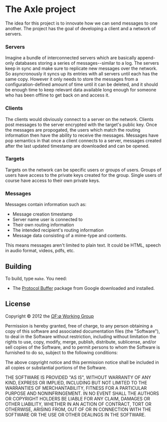 The Axle project
================

The idea for this project is to innovate how we can send messages to one another. The project has the goal of developing a client and a network of servers.

### Servers

Imagine a bundle of interconnected servers which are basically append-only databases storing a series of messages--similar to a log. The servers keep in sync and make sure to replicate new messages over the network. So asyncronously it syncs up its entries with all servers until each has the same copy. However it only needs to store the messages from a configuration-defined amount of time until it can be deleted, and it should be enough time to keep relevant data available long enough for someone who has been offline to get back on and access it. 

### Clients

The clients would obviously connect to a server on the network. Clients post messages to the server encrypted with the target's public key. Once the messages are propogated, the users which match the routing information then have the ability to receive the messages. Messages have pop semantics in that once a client connects to a server, messages created after the last updated timestamp are downloaded and can be opened.

### Targets

Targets on the network can be specific users or groups of users. Groups of users have access to the private keys created for the group. Single users of course have access to their own private keys.

### Messages

Messages contain information such as:

* Message creation timestamp
* Server name user is connected to
* Their own routing information
* The intended recipient's routing information
* Message data consisting of a mime-type and contents.

This means messages aren't limited to plain text. It could be HTML, speech in audio format, videos, pdfs, etc.


Building
--------

To build, type `make`. You need:

* The [Protocol Buffer](https://developers.google.com/protocol-buffers/) package from Google downloaded and installed.

License
-------

Copyright © 2012 the [ΩF:∅ Working Group][1]

Permission is hereby granted, free of charge, to any person obtaining a copy of this software and associated documentation files (the "Software"), to deal in the Software without restriction, including without limitation the rights to use, copy, modify, merge, publish, distribute, sublicense, and/or sell copies of the Software, and to permit persons to whom the Software is furnished to do so, subject to the following conditions:

The above copyright notice and this permission notice shall be included in all copies or substantial portions of the Software.

THE SOFTWARE IS PROVIDED "AS IS", WITHOUT WARRANTY OF ANY KIND, EXPRESS OR IMPLIED, INCLUDING BUT NOT LIMITED TO THE WARRANTIES OF MERCHANTABILITY, FITNESS FOR A PARTICULAR PURPOSE AND NONINFRINGEMENT. IN NO EVENT SHALL THE AUTHORS OR COPYRIGHT HOLDERS BE LIABLE FOR ANY CLAIM, DAMAGES OR OTHER LIABILITY, WHETHER IN AN ACTION OF CONTRACT, TORT OR OTHERWISE, ARISING FROM, OUT OF OR IN CONNECTION WITH THE SOFTWARE OR THE USE OR OTHER DEALINGS IN THE SOFTWARE.

[1]: http://wg.oftn.org
